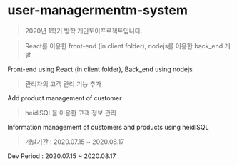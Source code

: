 # user-managermentm-system

> 2020년 1학기 방학 개인토이프로젝트입니다.


> React를 이용한 front-end (in client folder), nodejs를 이용한 back_end 개발

Front-end using React (in client folder), Back_end using nodejs


> 관리자의 고객 관리 기능 추가

Add product management of customer 


> heidiSQL을 이용한 고객 정보 관리

Information management of customers and products using heidiSQL




> 개발기간 : 2020.07.15 ~ 2020.08.17

Dev Period : 2020.07.15 ~ 2020.08.17

